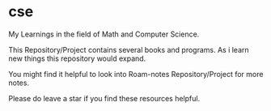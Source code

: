 # cse
My Learnings in the field of Math and Computer Science.

This Repository/Project contains several books and programs. As i learn new
things this repository would expand.

You might find it helpful to look into Roam-notes Repository/Project for more notes.

Please do leave a star if you find these resources helpful.
